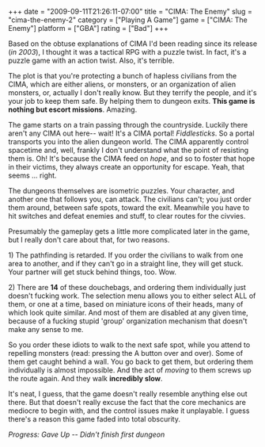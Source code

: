 +++
date = "2009-09-11T21:26:11-07:00"
title = "CIMA: The Enemy"
slug = "cima-the-enemy-2"
category = ["Playing A Game"]
game = ["CIMA: The Enemy"]
platform = ["GBA"]
rating = ["Bad"]
+++

Based on the obtuse explanations of CIMA I'd been reading since its release (<i>in 2003</i>), I thought it was a tactical RPG with a puzzle twist.  In fact, it's a puzzle game with an action twist.  Also, it's terrible.

The plot is that you're protecting a bunch of hapless civilians from the CIMA, which are either aliens, or monsters, or an organization of alien monsters, or, actually I don't really know.  But they terrify the people, and it's your job to keep them safe.  By helping them to dungeon exits.  <b>This game is nothing but escort missions</b>.  Amazing.

The game starts on a train passing through the countryside.  Luckily there aren't any CIMA out here-- wait!  It's a CIMA portal!  <i>Fiddlesticks</i>.  So a portal transports you into the alien dungeon world.  The CIMA apparently control spacetime and, well, frankly I don't understand what the point of resisting them is.  Oh!  It's because the CIMA feed on <i>hope</i>, and so to foster that hope in their victims, they always create an opportunity for escape.  Yeah, that seems ... right.

The dungeons themselves are isometric puzzles.  Your character, and another one that follows you, can attack.  The civilians can't; you just order them around, between safe spots, toward the exit.  Meanwhile you have to hit switches and defeat enemies and stuff, to clear routes for the civvies.

Presumably the gameplay gets a little more complicated later in the game, but I really don't care about that, for two reasons.

1\) The pathfinding is retarded.  If you order the civilians to walk from one area to another, and if they can't go in a straight line, they will get stuck.  Your partner will get stuck behind things, too.  Wow.

2\) There are <b>14</b> of these douchebags, and ordering them individually just doesn't fucking work.  The selection menu allows you to either select ALL of them, or one at a time, based on miniature icons of their heads, many of which look quite similar.  And most of them are disabled at any given time, because of a fucking stupid 'group' organization mechanism that doesn't make any sense to me.

So you order these idiots to walk to the next safe spot, while you attend to repelling monsters (read: pressing the A button over and over).  Some of them get caught behind a wall.  You go back to get them, but ordering them individually is almost impossible.  And the act of <i>moving</i> to them screws up the route again.  And they walk <b>incredibly slow</b>.

It's neat, I guess, that the game doesn't really resemble anything else out there.  But that doesn't really excuse the fact that the core mechanics are mediocre to begin with, and the control issues make it unplayable.  I guess there's a reason this game faded into total obscurity.

<i>Progress: Gave Up -- Didn't finish first dungeon</i>